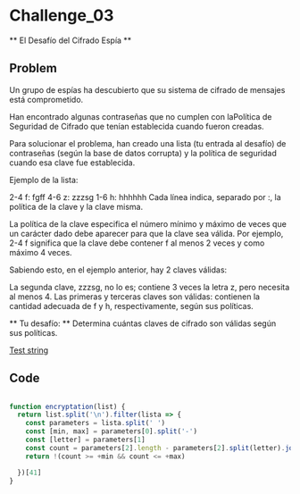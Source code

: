 # Challenge_03
** El Desafío del Cifrado Espía **

## Problem

Un grupo de espías ha descubierto que su sistema de cifrado de mensajes está comprometido.

Han encontrado algunas contraseñas que no cumplen con laPolítica de Seguridad de Cifrado que tenían establecida cuando fueron creadas.

Para solucionar el problema, han creado una lista (tu entrada al desafío) de contraseñas (según la base de datos corrupta) y la política de seguridad cuando esa clave fue establecida.

Ejemplo de la lista:

2-4 f: fgff
4-6 z: zzzsg
1-6 h: hhhhhh
Cada línea indica, separado por :, la política de la clave y la clave misma.

La política de la clave especifica el número mínimo y máximo de veces que un carácter dado debe aparecer para que la clave sea válida. Por ejemplo, 2-4 f significa que la clave debe contener f al menos 2 veces y como máximo 4 veces.

Sabiendo esto, en el ejemplo anterior, hay 2 claves válidas:

La segunda clave, zzzsg, no lo es; contiene 3 veces la letra z, pero necesita al menos 4. Las primeras y terceras claves son válidas: contienen la cantidad adecuada de f y h, respectivamente, según sus políticas.

** Tu desafío: **
Determina cuántas claves de cifrado son válidas según sus políticas.

[Test string](https://codember.dev/data/encryption_policies.txt)

## Code

```javascript

function encryptation(list) {
  return list.split('\n').filter(lista => {
    const parameters = lista.split(' ')
    const [min, max] = parameters[0].split('-')
    const [letter] = parameters[1]
    const count = parameters[2].length - parameters[2].split(letter).join('').length
    return !(count >= +min && count <= +max)

  })[41]
}
               
```
